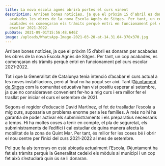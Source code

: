 ```yaml
---
title: La nova escola agnès obrirà portes el curs vinent
description: Arriben bones notícies, ja que el pròxim 15 d’abril es donaran per
  acabades les obres de la nova Escola Agnès de Sitges. Per tant, un cop
  acabades es començaran els tràmits perquè entri en funcionament pel curs
  escolar 2021-2022.
pubDate: 2021-09-01T15:56:48.646Z
image: /uploads/WhatsApp-Image-2021-03-20-at-14.31.04-370x370.jpg
---
```

Arriben bones notícies, ja que el pròxim 15 d’abril es donaran per acabades les obres de la nova Escola Agnès de Sitges. Per tant, un cop acabades, es començaran els tràmits perquè entri en funcionament pel curs escolar 2021-2022.

Tot i que la Generalitat de Catalunya tenia intenció d’acabar el curs actual a les noves instal·lacions, però al final no ha pogut ser així. Tant l’[Ajuntament de Sitges](http://www.sitges.cat/) com la comunitat educativa han vist positiu esperar al setembre, ja que no consideraven convenient fer-ho a mig curs i era millor fer el trasllat per iniciar el curs el setembre de 2021.

Segons el regidor d’educació David Martínez, el fet de traslladar l’escola a mig curs, suposaria un problema enorme per a les famílies. A més no hi ha garantia de poder activar els subministraments i els preparatius necessaris a temps. Hi ha moltes coses a tenir en compte, el pla de seguretat, els subministraments de l’edifici i cal estudiar de quina manera afecta la mobilitat de la zona de Quint Mar. Per tant, és millor fer les coses bé i obrir el nou centre per l’inici del curs 2021-2022 al mes de setembre.

Pel que fa als terrenys on està ubicada actualment l’Escola, l’Ajuntament ha fet els tràmits perquè la Generalitat cedeixi els mòduls al municipi i un cop fet això s’estudiarà quin ús se li donaran.